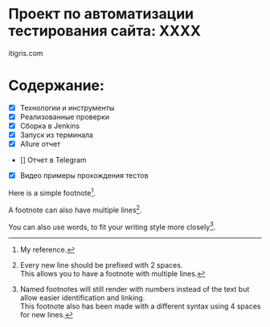 # Проект по автоматизации тестирования сайта: ХХХХ
itigris.com
# Содержание:
- [x]	Технологии и инструменты
- [x]	Реализованные проверки
- [x]	Сборка в Jenkins
- [x]	Запуск из терминала
- [x]	Allure отчет
- []	Отчет в Telegram
- [x]	Видео примеры прохождения тестов


Here is a simple footnote[^1].

A footnote can also have multiple lines[^2].  

You can also use words, to fit your writing style more closely[^note].

[^1]: My reference.
[^2]: Every new line should be prefixed with 2 spaces.  
  This allows you to have a footnote with multiple lines.
[^note]:
    Named footnotes will still render with numbers instead of the text but allow easier identification and linking.  
    This footnote also has been made with a different syntax using 4 spaces for new lines.
